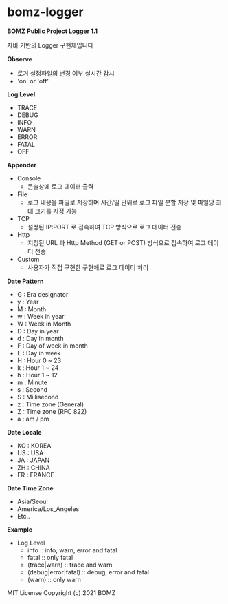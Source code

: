 # bomz-logger

**BOMZ Public Project Logger 1.1**

자바 기반의 Logger 구현체입니다


**Observe**
   - 로거 설정파일의 변경 여부 실시간 감시
   - 'on' or 'off'

**Log Level**
   - TRACE
   - DEBUG
   - INFO
   - WARN
   - ERROR
   - FATAL
   - OFF



**Appender**
   - Console
      - 콘솔상에 로그 데이터 출력   
   - File
      - 로그 내용을 파일로 저장하며 시간/일 단위로 로그 파일 분할 저장 및 파일당 최대 크기를 지정 가능
   - TCP
      - 설정된 IP:PORT 로 접속하여 TCP 방식으로 로그 데이터 전송
   - Http 
      - 지정된 URL 과 Http Method (GET or POST) 방식으로 접속하여 로그 데이터 전송
   - Custom
      - 사용자가 직접 구현한 구현체로 로그 데이터 처리



**Date Pattern**
   - G : Era designator
   - y : Year
   - M : Month
   - w : Week in year
   - W : Week in Month
   - D : Day in year
   - d : Day in month
   - F : Day of week in month
   - E : Day in week
   - H : Hour 0 ~ 23
   - k : Hour 1 ~ 24
   - h : Hour 1 ~ 12
   - m : Minute
   - s : Second
   - S : Millisecond
   - z : Time zone (General)
   - Z : Time zone (RFC 822)
   - a : am / pm


**Date Locale**
   - KO : KOREA
   - US : USA
   - JA : JAPAN
   - ZH : CHINA
   - FR : FRANCE


**Date Time Zone**
   - Asia/Seoul
   - America/Los_Angeles
   - Etc..


**Example**
   - Log Level
      - info :: info, warn, error and fatal
      - fatal :: only fatal
      - (trace|warn) :: trace and warn
      - (debug|error|fatal) :: debug, error and fatal
      - (warn) :: only warn
  




MIT License
Copyright (c) 2021 BOMZ
